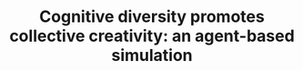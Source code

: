 ---
title: "Cognitive diversity promotes collective creativity: an agent-based simulation"
description: "I have a strong interest in social cognition, and especially in how interacting with others shapes the way we think and act. In this project (a collaboration with Kristian Tylén from Aarhus University), we use agent-based simulations to investigate whether and how performing a divergent thinking task with others makes us come up with better and more creative solutions. We make artificial agents with different computationally operationalized semantic memories perform an iterative word association task.  \n
We find that, when performing the association game with a partner, agents tend to yield higher performance and produce more creative behavior.  \n
We have published a paper on the 2022 CogSci proceedings, which is available here: https://escholarship.org/uc/item/58v5d82w
Code (which will soon be tidied up!) is publicly available [here](https://github.com/rbroc/diversity_abm)."
repo: "diversity_abm"
tags: ["agent-based modeling", "social cognition", "NLP", "creativity"]
weight: 5
draft: false
---